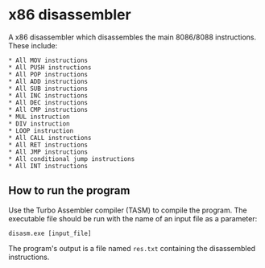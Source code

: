 # x86 disassembler

A x86 disassembler which disassembles the main 8086/8088 instructions. These include:

	* All MOV instructions
	* All PUSH instructions
	* All POP instructions
	* All ADD instructions
	* All SUB instructions
	* All INC instructions
	* All DEC instructions
	* All CMP instructions
	* MUL instruction
	* DIV instruction
	* LOOP instruction
	* All CALL instructions
	* All RET instructions
	* All JMP instructions
	* All conditional jump instructions
	* All INT instructions

## How to run the program

Use the Turbo Assembler compiler (TASM) to compile the program.
The executable file should be run with the name of an input file as a parameter:

	disasm.exe [input_file]
	
The program's output is a file named `res.txt` containing the disassembled instructions.
